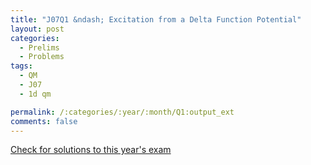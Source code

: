 ```yaml
---
title: "J07Q1 &ndash; Excitation from a Delta Function Potential"
layout: post
categories:
  - Prelims
  - Problems
tags:
  - QM
  - J07
  - 1d qm

permalink: /:categories/:year/:month/Q1:output_ext
comments: false
---
```

<object data="2007J1Q.pdf" type="application/pdf" width="100%" height="500"></object>
<div class="message"><a href='https://princetonprelim.com/prelim/18/'>Check for solutions to this year's exam</a></div>